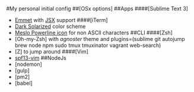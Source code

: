 #My personal initial config
##[OSx options]
##Apps
####[Sublime Text 3]
- [Emmet]() with [JSX]() support
####[iTerm]
- [Dark Solarized]() color scheme
- [Meslo Powerline icon]() for non ASCII characters
##CLI
####[Zsh]
- [Oh-my-Zsh] with _agnoster_ theme and plugins=(sublime git autojump brew node npm sudo tmux tmuxinator vagrant web-search)
- [Z] to jump around
####[Vim]
- [spf13-vim](http://vim.spf13.com/)
##NodeJs
- [nodemon]
- [gulp]
- [pm2]
- [babel]
